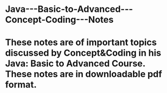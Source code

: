 # Java---Basic-to-Advanced---Concept-Coding---Notes 


# These notes are of important topics discussed by Concept&Coding in his Java: Basic to Advanced Course. These notes are in downloadable pdf format. 
